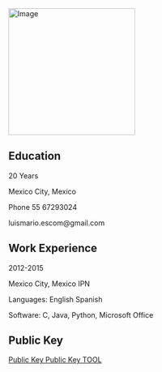 
<img src="miFotooo.jpg" alt="Image" height="250" width="250"/>
<h2 id="education">Education</h2>

<p> 20 Years </p>
<p>Mexico City, Mexico</p>
<p>Phone 55 67293024</p>
<p>luismario.escom@gmail.com</p>

<h2 id="work-experience">Work Experience</h2>

<p>2012-2015 </p>
<p>Mexico City, Mexico IPN</p>
<p>Languages: English Spanish</p>
<p>Software: C, Java, Python, Microsoft Office</p>

<h2 id="public-key">Public Key</h2>
<a href="publicRSAKey.key" download> Public Key </a>
<a href="LuisMarioAburtoPerez_pub.asc" download> Public Key TOOL</a>
